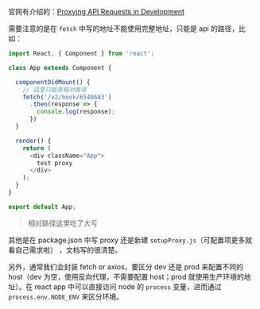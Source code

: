 官网有介绍的：[Proxying API Requests in Development](https://facebook.github.io/create-react-app/docs/proxying-api-requests-in-development)

需要注意的是在 `fetch` 中写的地址不能使用完整地址，只能是 api 的路径，比如：

```js
import React, { Component } from 'react';

class App extends Component {

  componentDidMount() {
    // 这里只能是相对路径
    fetch('/v2/book/6548683')
      .then(response => {
        console.log(response);
      })
  }

  render() {
    return (
      <div className="App">
        test proxy
      </div>
    );
  }
}

export default App;
```

> 相对路径这里吃了大亏

其他是在 package.json 中写 proxy 还是新建 `setupProxy.js`（可配置项更多就看自己需求啦） ，文档写的很清楚。

另外，通常我们会封装 fetch or axios，要区分 dev 还是 prod 来配置不同的 host（dev 为空，使用反向代理，不需要配置 host；prod 就使用生产环境的地址）。在 react app 中可以直接访问 node 的 `process` 变量，进而通过 `process.env.NODE_ENV` 来区分环境。

